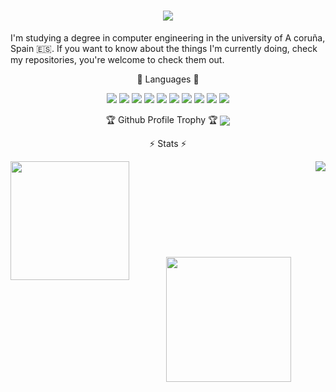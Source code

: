 <h1 align="center">
  <a href="https://git.io/typing-svg">
    <img src="https://readme-typing-svg.herokuapp.com/?lines=Hello,+There!+👋;This+is+Brais+:);Nice+to+meet+you!&size=30&color=F762EA">
  </a>
</h1>


I'm studying a degree in computer engineering in the university of A coruña, Spain 🇪🇸. If you want to know about the things I'm currently doing, check my repositories, you're welcome to check them out.

<p align=center>
💬 Languages 💬
  
<p align=center>
  <img src="https://img.shields.io/badge/-C-000?&logo=C"/>
  <img src="https://img.shields.io/badge/-Python-000?&logo=Python"/>
  <img src="https://img.shields.io/badge/-MatLab-02569B?logo=Octave&logoColor=white&style=flat&color=black"/>
  <img src="https://img.shields.io/badge/-Flutter-02569B?logo=Flutter&logoColor=white&style=flat&color=black"/>
  <img src="https://img.shields.io/badge/-Dart-0175C2?&logo=Dart&logoColor=white&color=black"/>
  <img src="https://img.shields.io/badge/-Java-000?&logo=CoffeeScript&logoColor=007396"/>
  <img src="https://img.shields.io/badge/-SQL-000?&logo=MySQL"/>
  <img src="https://img.shields.io/badge/-OCaml-000?&logo=OCaml"/>
  <img src="https://img.shields.io/badge/-GitHub-181717?style=flat&logo=github&color=black"/>
  <img src="https://img.shields.io/badge/-Git-black?style=flat&logo=git&color=black"" />

<p align=center>
🏆 Github Profile Trophy 🏆

<img  align="center" src="https://github-profile-trophy.vercel.app/?username=braisf03&theme=dracula&row=1&column=7" />

<p align=center>
⚡ Stats ⚡
<p align=center>
  <div align=center>
    <a href="https://github.com/denvercoder1/github-readme-streak-stats" title="Go to Source">
      <img height="190px" align="left" src="https://streak-stats.demolab.com/?user=braisf03&theme=dracula&border=61dafb" />
    </a>
    <a href="https://github.com/anuraghazra/github-readme-stats" title="Go to Source">
      <img heigth="150px" align="right" src="https://github-readme-stats.vercel.app/api?username=braisf03&show_icons=true&theme=dracula&border_color=61dafb" />
    </a>
  </div>
  <br><br><br><br><br><br><br><br><br>
  <div align=center>
      <img height=200 align="center" src="https://github-readme-stats.vercel.app/api/top-langs/?username=braisf03&theme=dracula&text_color=ffffff&icon_color=61dafb&bg_color=20232a&langs_count=10&layout=compact&border_color=61dafb" />
    </a>
  </div>


<!--
### 📊 Profile's stats

<img height="200px" src="https://github-readme-stats.vercel.app/api?username=braisf03&show_icons=true&include_all_commits=true&count_private=true&line_height=21&theme=dracula" /> 
<img height=200 align="center" src="https://github-readme-stats.vercel.app/api/top-langs/?username=braisf03&theme=dracula&icon_color=61dafb&bg_color=20232a&langs_count=10&layout=compact&border_color=61dafb&size_weight=0.5&count_weight=0.5" /> <img height="200px" src="https://streak-stats.demolab.com/?user=braisf03&theme=dracula&border=61dafb"/>

**braisf03/braisf03** is a ✨ _special_ ✨ repository because its `README.md` (this file) appears on your GitHub profile.
![braisf03's github stats](https://github-readme-stats.vercel.app/api?username=braisf03&show_icons=true&theme=dracula&hide=stars,issues)
Here are some ideas to get you started:

<p align="left+20">
  <img height="200px" src="https://streak-stats.demolab.com?user=braisf03&theme=dracula&date_format=j%20M%5B%20Y%5D&mode=weekly"/>
</p>

- 🔭 I’m currently working on ...
- 🌱 I’m currently learning ...
- 👯 I’m looking to collaborate on ...
- 🤔 I’m looking for help with ...
- 💬 Ask me about ...
- 📫 How to reach me: ...
- 😄 Pronouns: ...
- ⚡ Fun fact: ...
-->
